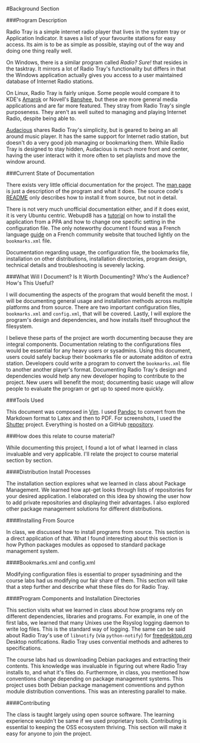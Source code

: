 #Background Section

###Program Description

Radio Tray is a simple internet radio player that lives in the system tray or Application Indicator. It saves a list of your favourite stations for easy access. Its aim is to be as simple as possible, staying out of the way and doing one thing really well.

On Windows, there is a similar program called *Radio? Sure!* that resides in the tasktray. It mirrors a lot of Radio Tray's functionality but differs in that the Windows application actually gives you access to a user maintained database of Internet Radio stations.

On Linux, Radio Tray is fairly unique. Some people would compare it to KDE's [Amarok](http://amarok.kde.org/) or Novell's [Banshee](http://banshee.fm/), but these are more general media applications and are far more featured. They stray from Radio Tray's single purposeness. They aren't as well suited to managing and playing Internet Radio, despite being able to.

[Audacious](http://audacious-media-player.org/) shares Radio Tray's simplicity, but is geared to being an all around music player. It has the same support for Internet radio station, but doesn't do a very good job managing or bookmarking them. While Radio Tray is designed to stay hidden, Audacious is much more front and center, having the user interact with it more often to set playlists and move the window around.

###Current State of Documentation

There exists very little official documentation for the project. The [man page](http://manpages.ubuntu.com/manpages/precise/en/man1/radiotray.1.html) is just a description of the program and what it does. The source code's [README](https://bitbucket.org/carlmig/radio-tray/src) only describes how to install it from source, but not in detail.

There is not very much unofficial documentation either, and if it does exist, it is very Ubuntu centric. Webupd8 has a [tutorial](http://www.webupd8.org/2011/04/how-to-enable-ubuntu-appindicator-for.html) on how to install the application from a PPA and how to change one specific setting in the configuration file. The only noteworthy document I found was a French language [guide](http://doc.ubuntu-fr.org/radiotray) on a French community website that touched lightly on the `bookmarks.xml` file.

Documentation regarding usage, the configuration file, the bookmarks file, installation on other distributions, installation directories, program design, technical details and troubleshooting is severely lacking. 

###What Will I Document? Is It Worth Documenting? Who's the Audience? How's This Useful?

I will documenting the aspects of the program that would benefit the most. I will be documenting general usage and installation methods across multiple platforms and from source. There are two important configuration files, `bookmarks.xml` and `config.xml`, that will be covered. Lastly, I will explore the program's design and dependencies, and how installs itself throughout the filesystem. 

I believe these parts of the project are worth documenting because they are integral components. Documentation relating to the configurations files would be essential for any heavy users or sysadmins. Using this document, users could safely backup their bookmarks file or automate additon of extra station. Developers could write a program to convert the `bookmarks.xml` file to another another player's format. Documenting Radio Tray's design and dependencies would help any new developer hoping to contribute to the project. New users will benefit the most; documenting basic usage will allow people to evaluate the program or get up to speed more quickly.

###Tools Used

This document was composed in [Vim](http://www.vim.org/). I used [Pandoc](http://johnmacfarlane.net/pandoc/) to convert from the Markdown format to Latex and then to PDF. For screenshots, I used the [Shutter](http://shutter-project.org/) project. Everything is hosted on a GitHub [repository](https://github.com/cdelahousse/Radio-Tray-Documentation).

###How does this relate to course material?

While documenting this project, I found a lot of what I learned in class invaluable and very applicable. I'll relate the project to course material section by section.

####Distribution Install Processes

The installation section explores what we learned in class about Package Management. We learned how apt-get looks through lists of repositories for your desired application. I elaborated on this idea by showing the user how to add private repositories and displaying their advantages. I also explored other package management solutions for different distributions.

####Installing From Source

In class, we discussed how to install programs from source. This section is a direct application of that. What I found interesting about this section is how Python packages modules as opposed to standard package management system.

####Bookmarks.xml and config.xml

Modifying configuration files is essential to proper sysadmining and the course labs had us modifying our fair share of them. This section will take that a step further and describe what these files do for Radio Tray.

####Program Components and Installation Directories

This section visits what we learned in class about how programs rely on different dependencies, libraries and programs. For example, in one of the first labs, we learned that many Unixes use the Rsyslog logging daemon to write log files. This is the standard way of logging. The same can be said about Radio Tray's use of `libnotify` (via `python-notify`) for [freedesktop.org](http://www.freedesktop.org/wiki/) Desktop notifications. Radio Tray uses convential methods and adheres to specifications.

The course labs had us downloading Debian packages and extracting their contents. This knowledge was invaluable in figuring out where Radio Tray installs to, and what it's files do. Furthermore, in class, you mentioned how conventions change depending on package management systems. This project uses both Debian package management conventions and python module distribution conventions. This was an interesting parallel to make.

####Contributing

The class is taught largely using open source software. The learning experience wouldn't be same if we used proprietary tools. Contributing is essential to keeping the OSS ecosystem thriving. This section will make it easy for anyone to join the project.


